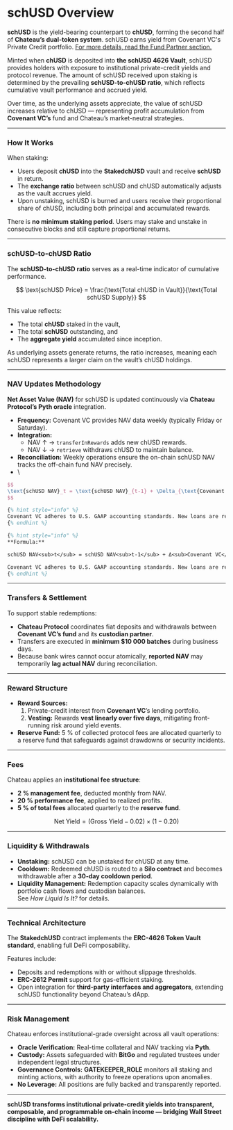 # schUSD Overview

**schUSD** is the yield-bearing counterpart to **chUSD**, forming the second half of **Chateau’s dual-token system**. schUSD earns yield from Covenant VC's Private Credit portfolio. [For more details, read the Fund Partner section.](../fund-partner-covenant-vc/)

Minted when **chUSD** is deposited into **the schUSD 4626 Vault**, schUSD provides holders with exposure to institutional private-credit yields and protocol revenue. The amount of schUSD received upon staking is determined by the prevailing **schUSD-to-chUSD ratio**, which reflects cumulative vault performance and accrued yield.

Over time, as the underlying assets appreciate, the value of schUSD increases relative to chUSD — representing profit accumulation from **Covenant VC’s** fund and Chateau’s market-neutral strategies.

***

### How It Works

When staking:

* Users deposit **chUSD** into the **StakedchUSD** vault and receive **schUSD** in return.
* The **exchange ratio** between schUSD and chUSD automatically adjusts as the vault accrues yield.
* Upon unstaking, schUSD is burned and users receive their proportional share of chUSD, including both principal and accumulated rewards.

There is **no minimum staking period**. Users may stake and unstake in consecutive blocks and still capture proportional returns.



***

### schUSD-to-chUSD Ratio

The **schUSD-to-chUSD ratio** serves as a real-time indicator of cumulative performance.

$$
\text{schUSD Price} = \frac{\text{Total chUSD in Vault}}{\text{Total schUSD Supply}}
$$

This value reflects:

* The total **chUSD** staked in the vault,
* The total **schUSD** outstanding, and
* The **aggregate yield** accumulated since inception.

As underlying assets generate returns, the ratio increases, meaning each schUSD represents a larger claim on the vault’s chUSD holdings.

***

### NAV Updates Methodology

**Net Asset Value (NAV)** for schUSD is updated continuously via **Chateau Protocol’s Pyth oracle** integration.

* **Frequency:** Covenant VC provides NAV data weekly (typically Friday or Saturday).
* **Integration:**
  * NAV ↑ → `transferInRewards` adds new chUSD rewards.
  * NAV ↓ → `retrieve` withdraws chUSD to maintain balance.
* **Reconciliation:** Weekly operations ensure the on-chain schUSD NAV tracks the off-chain fund NAV precisely.
* \


```latex
$$
\text{schUSD NAV}_t = \text{schUSD NAV}_{t-1} + \Delta_{\text{Covenant VC}} - \text{Fees}_t
$$

{% hint style="info" %}
Covenant VC adheres to U.S. GAAP accounting standards. New loans are recorded at face value, late payments are written off entirely and reinstated only upon collection — resulting in a conservative NAV calculation. Despite this prudence, the fund has maintained a 4.6% default rate to date.
{% endhint %}
```

```latex
{% hint style="info" %}
**Formula:**

schUSD NAV<sub>t</sub> = schUSD NAV<sub>t-1</sub> + Δ<sub>Covenant VC</sub> - Fees<sub>t</sub>

Covenant VC adheres to U.S. GAAP accounting standards. New loans are recorded at face value, late payments are written off entirely and reinstated only upon collection — resulting in a conservative NAV calculation. Despite this prudence, the fund has maintained a 4.6% default rate to date.
{% endhint %}
```

***

### Transfers & Settlement

To support stable redemptions:

* **Chateau Protocol** coordinates fiat deposits and withdrawals between **Covenant VC’s fund** and its **custodian partner**.
* Transfers are executed in **minimum $10 000 batches** during business days.
* Because bank wires cannot occur atomically, **reported NAV** may temporarily **lag actual NAV** during reconciliation.

***

### Reward Structure

* **Reward Sources:**
  1. Private-credit interest from **Covenant VC**’s lending portfolio.
  2. **Vesting:** Rewards **vest linearly over five days**, mitigating front-running risk around yield events.
* **Reserve Fund:** 5 % of collected protocol fees are allocated quarterly to a reserve fund that safeguards against drawdowns or security incidents.

***

### Fees

Chateau applies an **institutional fee structure**:

* **2 % management fee**, deducted monthly from NAV.
* **20 % performance fee**, applied to realized profits.
* **5 % of total fees** allocated quarterly to the **reserve fund**.

$$
\text{Net Yield} = (\text{Gross Yield} - 0.02) \times (1 - 0.20)
$$

***

### Liquidity & Withdrawals

* **Unstaking:** schUSD can be unstaked for chUSD at any time.
* **Cooldown:** Redeemed chUSD is routed to a **Silo contract** and becomes withdrawable after a **30-day cooldown period**.
* **Liquidity Management:** Redemption capacity scales dynamically with portfolio cash flows and custodian balances.\
  See _How Liquid Is It?_ for details.

***

### Technical Architecture

The **StakedchUSD** contract implements the **ERC-4626 Token Vault standard**, enabling full DeFi composability.

Features include:

* Deposits and redemptions with or without slippage thresholds.
* **ERC-2612 Permit** support for gas-efficient staking.
* Open integration for **third-party interfaces and aggregators**, extending schUSD functionality beyond Chateau’s dApp.

***

### Risk Management

Chateau enforces institutional-grade oversight across all vault operations:

* **Oracle Verification:** Real-time collateral and NAV tracking via **Pyth**.
* **Custody:** Assets safeguarded with **BitGo** and regulated trustees under independent legal structures.
* **Governance Controls:** **GATEKEEPER\_ROLE** monitors all staking and minting actions, with authority to freeze operations upon anomalies.
* **No Leverage:** All positions are fully backed and transparently reported.

***

**schUSD transforms institutional private-credit yields into transparent, composable, and programmable on-chain income — bridging Wall Street discipline with DeFi scalability.**
